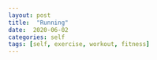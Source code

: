 ```yaml
---
layout: post
title:  "Running"
date:  2020-06-02
categories: self
tags: [self, exercise, workout, fitness]
---
```


